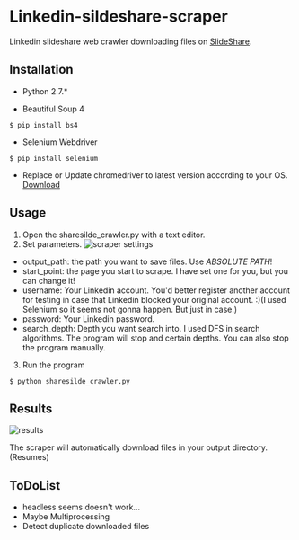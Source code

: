 # Linkedin-sildeshare-scraper
Linkedin slideshare web crawler downloading files on [SlideShare](https://www.slideshare.net/).
## Installation

* Python 2.7.*

* Beautiful Soup 4
```
$ pip install bs4
```
* Selenium Webdriver
```
$ pip install selenium
``` 

* Replace or Update chromedriver to latest version according to your OS. [Download](http://chromedriver.storage.googleapis.com/index.html) 

## Usage

1. Open the sharesilde_crawler.py with a text editor. 
2. Set parameters.
![scraper settings](https://github.com/XiyanHu/Linkedin-sildeshare-scraper/blob/master/screenshots/scraper%20settings.png)
* output_path: the path you want to save files. Use _ABSOLUTE PATH_!
* start_point: the page you start to scrape. I have set one for you, but you can change it!
* username: Your Linkedin account. You'd better register another account for testing in case that Linkedin blocked your original account. :)(I used Selenium so it seems not gonna happen. But just in case.)
* password: Your Linkedin password.
* search_depth: Depth you want search into. I used DFS in search algorithms. The program will stop and certain depths. You can also stop the program manually.

3. Run the program
```
$ python sharesilde_crawler.py
```

## Results
![results](https://github.com/XiyanHu/Linkedin-sildeshare-scraper/blob/master/screenshots/results.png)

The scraper will automatically download files in your output directory.(Resumes)

## ToDoList
* headless seems doesn't work...
* Maybe Multiprocessing
* Detect duplicate downloaded files

